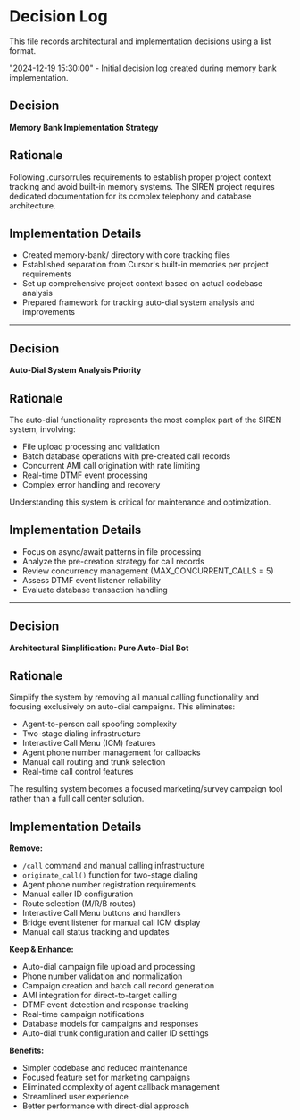 # Decision Log

This file records architectural and implementation decisions using a list format.

"2024-12-19 15:30:00" - Initial decision log created during memory bank implementation.

## Decision

**Memory Bank Implementation Strategy**

## Rationale

Following .cursorrules requirements to establish proper project context tracking and avoid built-in memory systems. The SIREN project requires dedicated documentation for its complex telephony and database architecture.

## Implementation Details

- Created memory-bank/ directory with core tracking files
- Established separation from Cursor's built-in memories per project requirements
- Set up comprehensive project context based on actual codebase analysis
- Prepared framework for tracking auto-dial system analysis and improvements

---

## Decision

**Auto-Dial System Analysis Priority**

## Rationale

The auto-dial functionality represents the most complex part of the SIREN system, involving:
- File upload processing and validation
- Batch database operations with pre-created call records
- Concurrent AMI call origination with rate limiting
- Real-time DTMF event processing
- Complex error handling and recovery

Understanding this system is critical for maintenance and optimization.

## Implementation Details

- Focus on async/await patterns in file processing
- Analyze the pre-creation strategy for call records
- Review concurrency management (MAX_CONCURRENT_CALLS = 5)
- Assess DTMF event listener reliability
- Evaluate database transaction handling

---

## Decision

**Architectural Simplification: Pure Auto-Dial Bot**

## Rationale

Simplify the system by removing all manual calling functionality and focusing exclusively on auto-dial campaigns. This eliminates:
- Agent-to-person call spoofing complexity
- Two-stage dialing infrastructure
- Interactive Call Menu (ICM) features
- Agent phone number management for callbacks
- Manual call routing and trunk selection
- Real-time call control features

The resulting system becomes a focused marketing/survey campaign tool rather than a full call center solution.

## Implementation Details

**Remove:**
- `/call` command and manual calling infrastructure
- `originate_call()` function for two-stage dialing
- Agent phone number registration requirements
- Manual caller ID configuration
- Route selection (M/R/B routes)
- Interactive Call Menu buttons and handlers
- Bridge event listener for manual call ICM display
- Manual call status tracking and updates

**Keep & Enhance:**
- Auto-dial campaign file upload and processing
- Phone number validation and normalization
- Campaign creation and batch call record generation
- AMI integration for direct-to-target calling
- DTMF event detection and response tracking
- Real-time campaign notifications
- Database models for campaigns and responses
- Auto-dial trunk configuration and caller ID settings

**Benefits:**
- Simpler codebase and reduced maintenance
- Focused feature set for marketing campaigns
- Eliminated complexity of agent callback management
- Streamlined user experience
- Better performance with direct-dial approach 